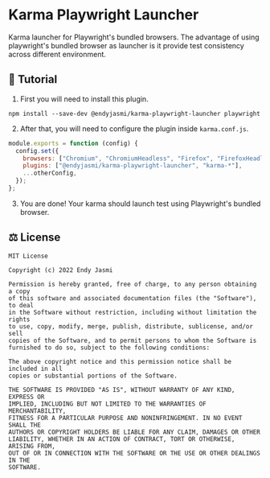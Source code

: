# Karma Playwright Launcher

Karma launcher for Playwright's bundled browsers. The advantage of using playwright's bundled browser as launcher is it provide test consistency across different environment.

## 🤔 Tutorial

1. First you will need to install this plugin.

```
npm install --save-dev @endyjasmi/karma-playwright-launcher playwright
```

2. After that, you will need to configure the plugin inside `karma.conf.js`.

```js
module.exports = function (config) {
  config.set({
    browsers: ["Chromium", "ChromiumHeadless", "Firefox", "FirefoxHeadless", "WebKit", "WebKitHeadless"],
    plugins: ["@endyjasmi/karma-playwright-launcher", "karma-*"],
    ...otherConfig,
  });
};
```

3. You are done! Your karma should launch test using Playwright's bundled browser.

## ⚖️ License

```
MIT License

Copyright (c) 2022 Endy Jasmi

Permission is hereby granted, free of charge, to any person obtaining a copy
of this software and associated documentation files (the "Software"), to deal
in the Software without restriction, including without limitation the rights
to use, copy, modify, merge, publish, distribute, sublicense, and/or sell
copies of the Software, and to permit persons to whom the Software is
furnished to do so, subject to the following conditions:

The above copyright notice and this permission notice shall be included in all
copies or substantial portions of the Software.

THE SOFTWARE IS PROVIDED "AS IS", WITHOUT WARRANTY OF ANY KIND, EXPRESS OR
IMPLIED, INCLUDING BUT NOT LIMITED TO THE WARRANTIES OF MERCHANTABILITY,
FITNESS FOR A PARTICULAR PURPOSE AND NONINFRINGEMENT. IN NO EVENT SHALL THE
AUTHORS OR COPYRIGHT HOLDERS BE LIABLE FOR ANY CLAIM, DAMAGES OR OTHER
LIABILITY, WHETHER IN AN ACTION OF CONTRACT, TORT OR OTHERWISE, ARISING FROM,
OUT OF OR IN CONNECTION WITH THE SOFTWARE OR THE USE OR OTHER DEALINGS IN THE
SOFTWARE.
```
